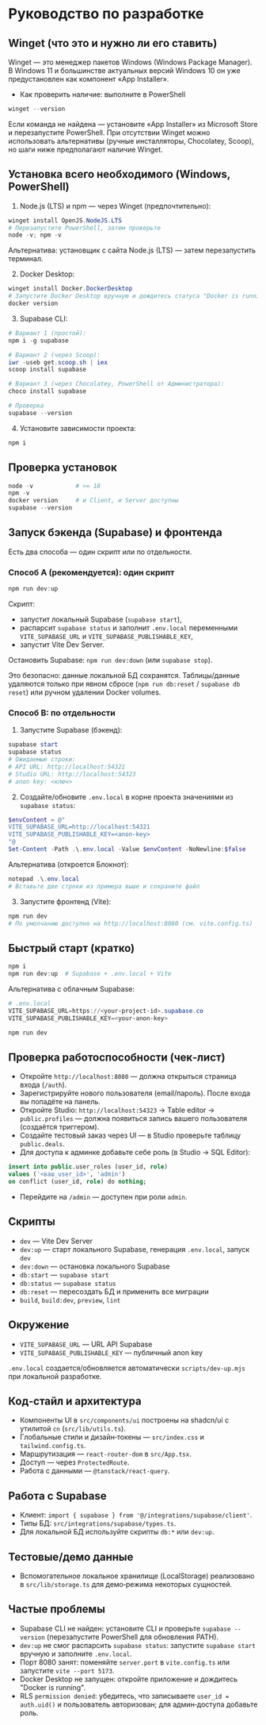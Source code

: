 # Руководство по разработке

## Winget (что это и нужно ли его ставить)
Winget — это менеджер пакетов Windows (Windows Package Manager). В Windows 11 и большинстве актуальных версий Windows 10 он уже предустановлен как компонент «App Installer».

- Как проверить наличие: выполните в PowerShell
```powershell
winget --version
```
Если команда не найдена — установите «App Installer» из Microsoft Store и перезапустите PowerShell. При отсутствии Winget можно использовать альтернативы (ручные инсталляторы, Chocolatey, Scoop), но шаги ниже предполагают наличие Winget.

## Установка всего необходимого (Windows, PowerShell)
1) Node.js (LTS) и npm — через Winget (предпочтительно):
```powershell
winget install OpenJS.NodeJS.LTS
# Перезапустите PowerShell, затем проверьте
node -v; npm -v
```
Альтернатива: установщик с сайта Node.js (LTS) — затем перезапустить терминал.

2) Docker Desktop:
```powershell
winget install Docker.DockerDesktop
# Запустите Docker Desktop вручную и дождитесь статуса "Docker is running"
docker version
```

3) Supabase CLI:
```powershell
# Вариант 1 (простой):
npm i -g supabase

# Вариант 2 (через Scoop):
iwr -useb get.scoop.sh | iex
scoop install supabase

# Вариант 3 (через Chocolatey, PowerShell от Администратора):
choco install supabase

# Проверка
supabase --version
```

4) Установите зависимости проекта:
```powershell
npm i
```

## Проверка установок
```powershell
node -v            # >= 18
npm -v
docker version     # и Client, и Server доступны
supabase --version
```

## Запуск бэкенда (Supabase) и фронтенда
Есть два способа — один скрипт или по отдельности.

### Способ A (рекомендуется): один скрипт
```powershell
npm run dev:up
```
Скрипт:
- запустит локальный Supabase (`supabase start`),
- распарсит `supabase status` и заполнит `.env.local` переменными `VITE_SUPABASE_URL` и `VITE_SUPABASE_PUBLISHABLE_KEY`,
- запустит Vite Dev Server.

Остановить Supabase: `npm run dev:down` (или `supabase stop`).

Это безопасно: данные локальной БД сохранятся. Таблицы/данные удаляются только при явном сбросе (`npm run db:reset` / `supabase db reset`) или ручном удалении Docker volumes.

### Способ B: по отдельности
1) Запустите Supabase (бэкенд):
```powershell
supabase start
supabase status
# Ожидаемые строки:
# API URL: http://localhost:54321
# Studio URL: http://localhost:54323
# anon key: <ключ>
```

2) Создайте/обновите `.env.local` в корне проекта значениями из `supabase status`:
```powershell
$envContent = @"
VITE_SUPABASE_URL=http://localhost:54321
VITE_SUPABASE_PUBLISHABLE_KEY=<anon-key>
"@
Set-Content -Path .\.env.local -Value $envContent -NoNewline:$false
```
Альтернатива (откроется Блокнот):
```powershell
notepad .\.env.local
# Вставьте две строки из примера выше и сохраните файл
```

3) Запустите фронтенд (Vite):
```powershell
npm run dev
# По умолчанию доступно на http://localhost:8080 (см. vite.config.ts)
```

## Быстрый старт (кратко)
```powershell
npm i
npm run dev:up  # Supabase + .env.local + Vite
```
Альтернатива с облачным Supabase:
```powershell
# .env.local
VITE_SUPABASE_URL=https://<your-project-id>.supabase.co
VITE_SUPABASE_PUBLISHABLE_KEY=<your-anon-key>

npm run dev
```

## Проверка работоспособности (чек‑лист)
- Откройте `http://localhost:8080` — должна открыться страница входа (`/auth`).
- Зарегистрируйте нового пользователя (email/пароль). После входа вы попадёте на панель.
- Откройте Studio: `http://localhost:54323` → Table editor → `public.profiles` — должна появиться запись вашего пользователя (создаётся триггером).
- Создайте тестовый заказ через UI — в Studio проверьте таблицу `public.deals`.
- Для доступа к админке добавьте себе роль (в Studio → SQL Editor):
```sql
insert into public.user_roles (user_id, role)
values ('<ваш_user_id>', 'admin')
on conflict (user_id, role) do nothing;
```
- Перейдите на `/admin` — доступен при роли `admin`.

## Скрипты
- `dev` — Vite Dev Server
- `dev:up` — старт локального Supabase, генерация `.env.local`, запуск `dev`
- `dev:down` — остановка локального Supabase
- `db:start` — `supabase start`
- `db:status` — `supabase status`
- `db:reset` — пересоздать БД и применить все миграции
- `build`, `build:dev`, `preview`, `lint`

## Окружение
- `VITE_SUPABASE_URL` — URL API Supabase
- `VITE_SUPABASE_PUBLISHABLE_KEY` — публичный anon key

`.env.local` создается/обновляется автоматически `scripts/dev-up.mjs` при локальной разработке.

## Код‑стайл и архитектура
- Компоненты UI в `src/components/ui` построены на shadcn/ui с утилитой `cn` (`src/lib/utils.ts`).
- Глобальные стили и дизайн‑токены — `src/index.css` и `tailwind.config.ts`.
- Маршрутизация — `react-router-dom` в `src/App.tsx`.
- Доступ — через `ProtectedRoute`.
- Работа с данными — `@tanstack/react-query`.

## Работа с Supabase
- Клиент: `import { supabase } from '@/integrations/supabase/client'`.
- Типы БД: `src/integrations/supabase/types.ts`.
- Для локальной БД используйте скрипты `db:*` или `dev:up`.

## Тестовые/демо данные
- Вспомогательное локальное хранилище (LocalStorage) реализовано в `src/lib/storage.ts` для демо‑режима некоторых сущностей.

## Частые проблемы
- Supabase CLI не найден: установите CLI и проверьте `supabase --version` (перезапустите PowerShell для обновления PATH).
- `dev:up` не смог распарсить `supabase status`: запустите `supabase start` вручную и заполните `.env.local`.
- Порт 8080 занят: поменяйте `server.port` в `vite.config.ts` или запустите `vite --port 5173`.
- Docker Desktop не запущен: откройте приложение и дождитесь "Docker is running".
- RLS `permission denied`: убедитесь, что записываете `user_id = auth.uid()` и пользователь авторизован; для админ‑доступа добавьте роль.
